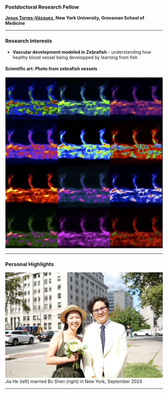 ### Postdoctoral Research Fellow

__[Jesus Torres-Vázquez](https://med.nyu.edu/research/torres-vazquez-lab/members), New York University, Grossman School of Medicine__

---
### Research Interests

- __Vascular development modeled in Zebrafish__ - understanding how healthy blood vessel being developped by learning from fish

#### Scientific art: Photo from zebrafish vessels

![photo](https://github.com/DrJiaHe/DrJiaHe.github.io/blob/main/WechatIMG51.jpg?raw=true)

---
### Personal Highlights
![photo](https://github.com/BoShenNeuro/BoShenNeuro.github.io/blob/main/WechatIMG49.jpg?raw=true)
Jia He (left) married Bo Shen (right) in New York, September 2024

---


